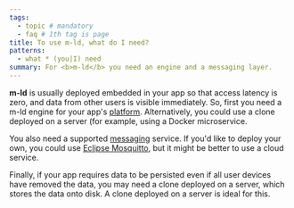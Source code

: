 ```yaml
---
tags:
  - topic # mandatory
  - faq # 1th tag is page
title: To use m-ld, what do I need?
patterns:
  - what * (you|I) need
summary: For <b>m-ld</b> you need an engine and a messaging layer.
---
```

**m-ld** is usually deployed embedded in your app so that access latency
is zero, and data from other users is visible immediately. So, first you need a
m-ld engine for your app's [platform](/doc/#platforms). Alternatively, you could use a clone
deployed on a server (for example, using a Docker microservice.

You also need a supported [messaging](/doc/#messaging) service. If you'd like to
deploy your own, you could use <a href="https://mosquitto.org/">Eclipse
Mosquitto</a>, but it might be better to use a cloud service.

Finally, if your app requires data to be persisted even if all user devices
have removed the data, you may need a clone deployed on a server, which stores
the data onto disk. A clone deployed on a server is ideal for this.